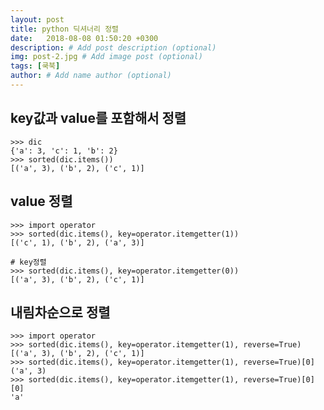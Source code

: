 ```yaml
---
layout: post
title: python 딕셔너리 정렬
date:   2018-08-08 01:50:20 +0300
description: # Add post description (optional)
img: post-2.jpg # Add image post (optional)
tags: [쿡북]
author: # Add name author (optional)
---
```


## key값과 value를 포함해서 정렬

    >>> dic
    {'a': 3, 'c': 1, 'b': 2}
    >>> sorted(dic.items())
    [('a', 3), ('b', 2), ('c', 1)]


## value 정렬

    >>> import operator
    >>> sorted(dic.items(), key=operator.itemgetter(1))
    [('c', 1), ('b', 2), ('a', 3)]

    # key정렬
    >>> sorted(dic.items(), key=operator.itemgetter(0))
    [('a', 3), ('b', 2), ('c', 1)]

## 내림차순으로 정렬

    >>> import operator
    >>> sorted(dic.items(), key=operator.itemgetter(1), reverse=True)
    [('a', 3), ('b', 2), ('c', 1)]
    >>> sorted(dic.items(), key=operator.itemgetter(1), reverse=True)[0]
    ('a', 3)
    >>> sorted(dic.items(), key=operator.itemgetter(1), reverse=True)[0][0]
    'a'
